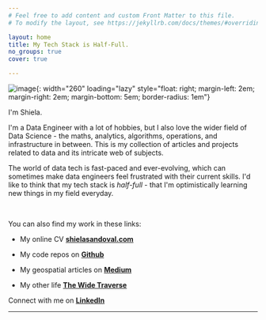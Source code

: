 ```yaml
---
# Feel free to add content and custom Front Matter to this file.
# To modify the layout, see https://jekyllrb.com/docs/themes/#overriding-theme-defaults

layout: home
title: My Tech Stack is Half-Full.
no_groups: true
cover: true

---
```


![image]({{site.baseurl}}/assets/images/avatar.png){: width="260" loading="lazy" style="float: right; margin-left: 2em; margin-right: 2em; margin-bottom: 5em; border-radius: 1em"}

I'm Shiela.

I'm a Data Engineer with a lot of hobbies, but I also love the wider field of Data Science - the maths, analytics, algorithms, operations, and infrastructure in between. This is my collection of articles and projects related to data and its intricate web of subjects.

The world of data tech is fast-paced and ever-evolving, which can sometimes make data engineers feel frustrated with their current skills. I'd like to think that my tech stack is *half-full* - that I'm optimistically learning new things in my field everyday.


<br>

You can also find my work in these links:

- My online CV **[shielasandoval.com](https://www.shielasandoval.com)**

- My code repos on **[Github](https://github.com/shielamms)**

- My geospatial articles on **[Medium](https://medium.com/@shiela.mms)**

- My other life **[The Wide Traverse](https://thewidetraverse.wordpress.com/)**

Connect with me on **[LinkedIn](https://www.linkedin.com/in/shiela-mms/)**

---

